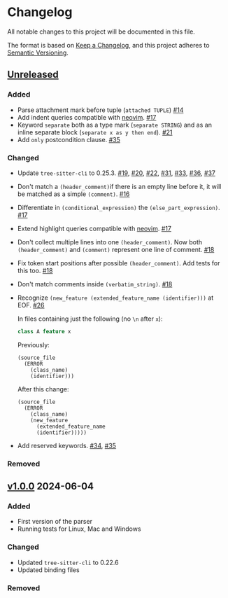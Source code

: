 # Changelog

All notable changes to this project will be documented in this file.

The format is based on [Keep a Changelog](https://keepachangelog.com/en/1.1.0/),
and this project adheres to [Semantic Versioning](https://semver.org/spec/v2.0.0.html).

## [Unreleased]

### Added
- Parse attachment mark before tuple (`attached TUPLE`) [#14]
- Add indent queries compatible with [neovim](https://github.com/nvim-treesitter/nvim-treesitter/blob/master/CONTRIBUTING.md). [#17]
- Keyword `separate` both as a type mark (`separate STRING`)
  and as an inline separate block (`separate x as y then end`). [#21]
- Add `only` postcondition clause. [#35]

### Changed
- Update `tree-sitter-cli` to 0.25.3. [#19], [#20], [#22], [#31], [#33], [#36], [#37]
- Don't match a `(header_comment)`if there is an empty line before it,
  it will be matched as a simple `(comment)`. [#16]
- Differentiate in `(conditional_expression)` the `(else_part_expression)`. [#17]
- Extend highlight queries compatible with [neovim](https://github.com/nvim-treesitter/nvim-treesitter/blob/master/CONTRIBUTING.md). [#17]
- Don't collect multiple lines into one `(header_comment)`.
  Now both `(header_comment)` and `(comment)` represent one line of comment. [#18]
- Fix token start positions after possible `(header_comment)`. Add tests for this too. [#18]
- Don't match comments inside `(verbatim_string)`. [#18]
- Recognize `(new_feature (extended_feature_name (identifier)))` at EOF. [#26]

  In files containing just the following (no `\n` after `x`):
  ```eiffel
  class A feature x
  ```

  Previously:
  ```
  (source_file
    (ERROR
      (class_name)
      (identifier)))
  ```

  After this change:
  ```
  (source_file
    (ERROR
      (class_name)
      (new_feature
        (extended_feature_name
        (identifier)))))
  ```
- Add reserved keywords. [#34], [#35]

### Removed

## [v1.0.0] 2024-06-04

### Added

- First version of the parser
- Running tests for Linux, Mac and Windows

### Changed

- Updated `tree-sitter-cli` to 0.22.6
- Updated binding files

### Removed

[#14]: https://github.com/imustafin/tree-sitter-eiffel/pull/14
[#16]: https://github.com/imustafin/tree-sitter-eiffel/pull/16
[#17]: https://github.com/imustafin/tree-sitter-eiffel/pull/17
[#18]: https://github.com/imustafin/tree-sitter-eiffel/pull/18
[#19]: https://github.com/imustafin/tree-sitter-eiffel/pull/19
[#20]: https://github.com/imustafin/tree-sitter-eiffel/pull/20
[#21]: https://github.com/imustafin/tree-sitter-eiffel/pull/21
[#22]: https://github.com/imustafin/tree-sitter-eiffel/pull/22
[#26]: https://github.com/imustafin/tree-sitter-eiffel/pull/26
[#31]: https://github.com/imustafin/tree-sitter-eiffel/pull/31
[#33]: https://github.com/imustafin/tree-sitter-eiffel/pull/33
[#34]: https://github.com/imustafin/tree-sitter-eiffel/pull/34
[#35]: https://github.com/imustafin/tree-sitter-eiffel/pull/35
[#36]: https://github.com/imustafin/tree-sitter-eiffel/pull/36
[#37]: https://github.com/imustafin/tree-sitter-eiffel/pull/37

[unreleased]: https://github.com/imustafin/tree-sitter-eiffel/compare/v1.0.0...HEAD
[v1.0.0]: https://github.com/imustafin/tree-sitter-eiffel/compare/3dbff72823c37277ac5db345258d9c5c0beb3a77...v1.0.0
